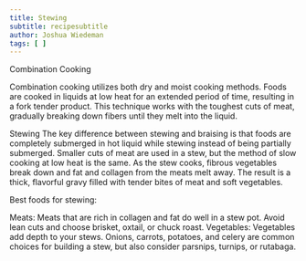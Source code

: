```yaml
---
title: Stewing
subtitle: recipesubtitle
author: Joshua Wiedeman
tags: [ ]
---
```


Combination Cooking

Combination cooking utilizes both dry and moist cooking methods. Foods are cooked in liquids at low heat for an extended period of time, resulting in a fork tender product. This technique works with the toughest cuts of meat, gradually breaking down fibers until they melt into the liquid.

Stewing
The key difference between stewing and braising is that foods are completely submerged in hot liquid while stewing instead of being partially submerged. Smaller cuts of meat are used in a stew, but the method of slow cooking at low heat is the same. As the stew cooks, fibrous vegetables break down and fat and collagen from the meats melt away. The result is a thick, flavorful gravy filled with tender bites of meat and soft vegetables.

Best foods for stewing:

Meats: Meats that are rich in collagen and fat do well in a stew pot. Avoid lean cuts and choose brisket, oxtail, or chuck roast.
Vegetables: Vegetables add depth to your stews. Onions, carrots, potatoes, and celery are common choices for building a stew, but also consider parsnips, turnips, or rutabaga.
